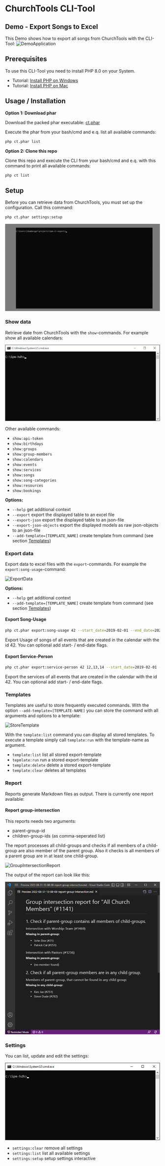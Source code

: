 # ChurchTools CLI-Tool

## Demo - Export Songs to Excel

This Demo shows how to export all songs from ChurchTools with the CLI-Tool:
![DemoApplication](./docs/cli-demo.gif)

## Prerequisites

To use this CLI-Tool you need to install PHP 8.0 on your System.

- Tutorial: [Install PHP on Windows](https://www.w3resource.com/php/installation/install-php-on-windows.php)
- Tutorial: [Install PHP on Mac](https://daily-dev-tips.com/posts/installing-php-on-your-mac/)

## Usage / Installation

**Option 1: Download phar**

Download the packed phar executable: [ct.phar](https://github.com/5pm-HDH/churchtools-cli/raw/main/dist/ct.phar)

Execute the phar from your bash/cmd and e.q. list all available commands:

```bash
php ct.phar list
```

**Option 2: Clone this repo**

Clone this repo and execute the CLI from your bash/cmd and e.q. with this command to print all available commands:

```bash
php ct list
```

## Setup

Before you can retrieve data from ChurchTools, you must set up the configuration. Call this command:

```bash
php ct.phar settings:setup
```

![Setup](./docs/setup.gif)

### Show data

Retrieve date from ChurchTools with the `show`-commands. For example show all available calendars:

![ShowCalendars-Command](./docs/show-calendars.gif)

Other available commands:

- `show:api-token`
- `show:birthdays`
- `show:groups`
- `show:group-members`
- `show:calendars`
- `show:events`
- `show:services`
- `show:songs`
- `show:song-categories`
- `show:resources`
- `show:bookings`

**Options:**

- `--help` get additional context
- `--export` export the displayed table to an excel file
- `--export-json` export the displayed table to an json-file
- `--export-json-objects` export the displayed models as raw json-objects to an json-file
- `--add-template=[TEMPLATE_NAME]` create template from command (see section [Templates](#templates))

### Export data

Export data to excel files with the `export`-commands. For example the `export:song-usage`-command:

![ExportData](./docs/export-with-help.gif)

**Options:**

- `--help` get additional context
- `--add-template=[TEMPLATE_NAME]` create template from command (see section [Templates](#templates))

#### Export Song-Usage

```bash
php ct.phar export:song-usage 42 --start_date=2019-02-01 --end_date=2020-04-01
```

Export Usage of songs of all events that are created in the calendar with the id 42. You can optional add start- /
end-date flags.

#### Export Service-Person

```bash
php ct.phar export:service-person 42 12,13,14 --start_date=2019-02-01 --end_date=2020-04-01
```

Export the services of all events that are created in the calendar with the id 42. You can optional add start- /
end-date flags.

### Templates

Templates are useful to store frequently executed commands. With the option `--add-template=[TEMPLATE-NAME]` you can
store the command with all arguments and options to a template:

![StoreTemplate](./docs/export-with-template.gif)

With the `template:list` command you can display all stored templates. To execute a template simply call `template:run`
with the template-name as argument.

- `template:list` list all stored export-template
- `tepmlate:run` run a stored export-template
- `template:delete` delete a stored export-template
- `template:clear` deletes all templates

### Report

Reports generate Markdown files as output. There is currently one report available:

#### Report group-intersection

This reports needs two arguments:

- parent-group-id
- children-group-ids (as comma-seperated list)

The report processes all child-groups and checks if all members of a child-group are also member of the parent group.
Also it checks is all members of a parent group are in at least one child-group.

![GroupIntersectionReport](./docs/report-with-help.gif)

The output of the report can look like this:

![ReportResult](./docs/report-result.PNG)

### Settings

You can list, update and edit the settings:

![SettingsCommand](./docs/settings-list.gif)

- `settings:clear` remove all settings
- `settings:list` list all available settings
- `settings:setup` setup settings interactive